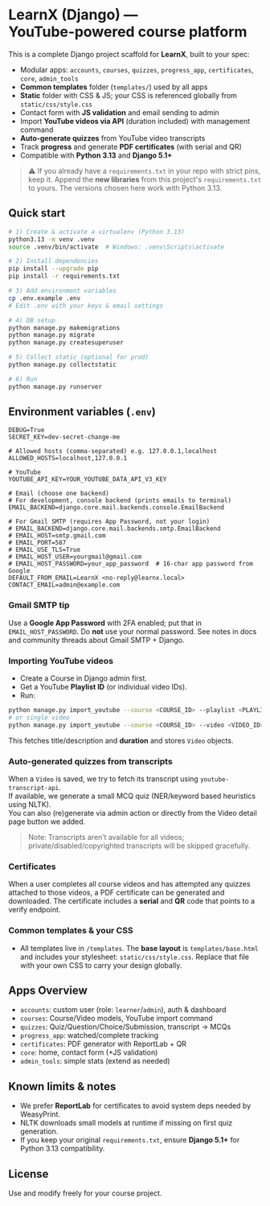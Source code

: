# LearnX (Django) — YouTube‑powered course platform

This is a complete Django project scaffold for **LearnX**, built to your spec:
- Modular apps: `accounts`, `courses`, `quizzes`, `progress_app`, `certificates`, `core`, `admin_tools`
- **Common templates** folder (`templates/`) used by all apps
- **Static** folder with CSS & JS; your CSS is referenced globally from `static/css/style.css`
- Contact form with **JS validation** and email sending to admin
- Import **YouTube videos via API** (duration included) with management command
- **Auto‑generate quizzes** from YouTube video transcripts
- Track **progress** and generate **PDF certificates** (with serial and QR)
- Compatible with **Python 3.13** and **Django 5.1+**

> ⚠️ If you already have a `requirements.txt` in your repo with strict pins, keep it. Append the **new libraries** from this project's `requirements.txt` to yours. The versions chosen here work with Python 3.13.

## Quick start

```bash
# 1) Create & activate a virtualenv (Python 3.13)
python3.13 -m venv .venv
source .venv/bin/activate  # Windows: .venv\Scripts\activate

# 2) Install dependencies
pip install --upgrade pip
pip install -r requirements.txt

# 3) Add environment variables
cp .env.example .env
# Edit .env with your keys & email settings

# 4) DB setup
python manage.py makemigrations
python manage.py migrate
python manage.py createsuperuser

# 5) Collect static (optional for prod)
python manage.py collectstatic

# 6) Run
python manage.py runserver
```

## Environment variables (`.env`)

```
DEBUG=True
SECRET_KEY=dev-secret-change-me

# Allowed hosts (comma-separated) e.g. 127.0.0.1,localhost
ALLOWED_HOSTS=localhost,127.0.0.1

# YouTube
YOUTUBE_API_KEY=YOUR_YOUTUBE_DATA_API_V3_KEY

# Email (choose one backend)
# For development, console backend (prints emails to terminal)
EMAIL_BACKEND=django.core.mail.backends.console.EmailBackend

# For Gmail SMTP (requires App Password, not your login)
# EMAIL_BACKEND=django.core.mail.backends.smtp.EmailBackend
# EMAIL_HOST=smtp.gmail.com
# EMAIL_PORT=587
# EMAIL_USE_TLS=True
# EMAIL_HOST_USER=yourgmail@gmail.com
# EMAIL_HOST_PASSWORD=your_app_password  # 16-char app password from Google
DEFAULT_FROM_EMAIL=LearnX <no-reply@learnx.local>
CONTACT_EMAIL=admin@example.com
```

### Gmail SMTP tip
Use a **Google App Password** with 2FA enabled; put that in `EMAIL_HOST_PASSWORD`. Do **not** use your normal password. See notes in docs and community threads about Gmail SMTP + Django. 

### Importing YouTube videos
- Create a Course in Django admin first.
- Get a YouTube **Playlist ID** (or individual video IDs).  
- Run:

```bash
python manage.py import_youtube --course <COURSE_ID> --playlist <PLAYLIST_ID>
# or single video
python manage.py import_youtube --course <COURSE_ID> --video <VIDEO_ID>
```

This fetches title/description and **duration** and stores `Video` objects.

### Auto‑generated quizzes from transcripts
When a `Video` is saved, we try to fetch its transcript using `youtube-transcript-api`.  
If available, we generate a small MCQ quiz (NER/keyword based heuristics using NLTK).  
You can also (re)generate via admin action or directly from the Video detail page button we added.

> Note: Transcripts aren’t available for all videos; private/disabled/copyrighted transcripts will be skipped gracefully.

### Certificates
When a user completes all course videos and has attempted any quizzes attached to those videos, a PDF certificate can be generated and downloaded. The certificate includes a **serial** and **QR** code that points to a verify endpoint.

### Common templates & your CSS
- All templates live in `/templates`. The **base layout** is `templates/base.html` and includes your stylesheet: `static/css/style.css`. Replace that file with your own CSS to carry your design globally.

## Apps Overview

- `accounts`: custom user (role: `learner`/`admin`), auth & dashboard
- `courses`: Course/Video models, YouTube import command
- `quizzes`: Quiz/Question/Choice/Submission, transcript → MCQs
- `progress_app`: watched/complete tracking
- `certificates`: PDF generator with ReportLab + QR
- `core`: home, contact form (+JS validation)
- `admin_tools`: simple stats (extend as needed)

## Known limits & notes
- We prefer **ReportLab** for certificates to avoid system deps needed by WeasyPrint.
- NLTK downloads small models at runtime if missing on first quiz generation.
- If you keep your original `requirements.txt`, ensure **Django 5.1+** for Python 3.13 compatibility.

## License
Use and modify freely for your course project.
